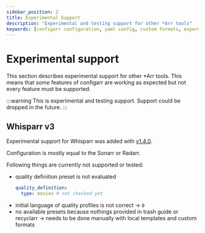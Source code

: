 ```yaml
---
sidebar_position: 2
title: Experimental Support
description: "Experimental and testing support for other *Arr tools"
keywords: [configarr configuration, yaml config, custom formats, expermintal, whisparr]
---
```


# Experimental support

This section describes experimental support for other \*Arr tools.
This means that some features of configarr are working as expected but not every feature must be supported.

:::warning
This is experimental and testing support. Support could be dropped in the future.
:::

## Whisparr v3

Experimental support for Whisparr was added with [v1.4.0](https://github.com/raydak-labs/configarr/releases/tag/v1.4.0).

Configuration is mostly equal to the Sonarr or Radarr.

Following things are currently not supported or tested:

- quality definition preset is not evaluated
  ```yaml
  quality_definition:
    type: movies # not checked yet
  ```
- initial language of quality profiles is not correct -> `0`
- no available presets because nothings provided in trash guide or recyclarr -> needs to be done manually with local templates and custom formats
